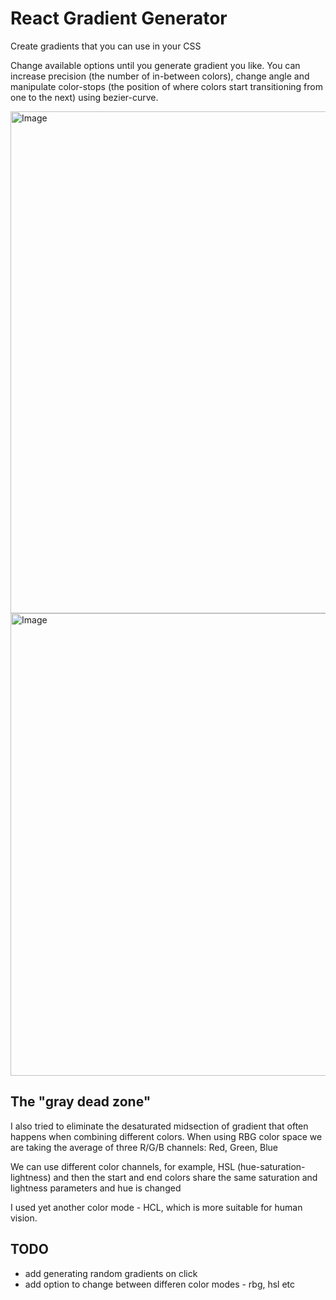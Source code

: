 # React Gradient Generator

Create gradients that you can use in your CSS

Change available options until you generate gradient you like. You can increase precision (the number of in-between colors), change angle and manipulate color-stops (the position of where colors start transitioning from one to the next) using bezier-curve.

<img width="728" height="803" alt="Image" src="https://github.com/user-attachments/assets/e194e177-1aaf-4492-b82f-c9cb20437c60" />

<img width="709" height="740" alt="Image" src="https://github.com/user-attachments/assets/675ba18f-295d-4879-a9e9-9d50b189e759" />

## The "gray dead zone"

I also tried to eliminate the desaturated midsection of gradient that often happens when combining different colors.
When using RBG color space we are taking the average of three R/G/B channels: Red, Green, Blue

We can use different color channels, for example, HSL (hue-saturation-lightness) and then the start and end colors share the same saturation and lightness parameters and hue is changed

I used yet another color mode - HCL, which is more suitable for human vision.

## TODO

- add generating random gradients on click
- add option to change between differen color modes - rbg, hsl etc
